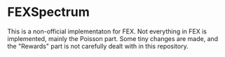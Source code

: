 # FEXSpectrum

This is a non-official implementaton for FEX. Not everything in FEX is implemented, mainly the Poisson part. Some tiny changes are made, and the "Rewards" part is not carefully dealt with in this repository.
